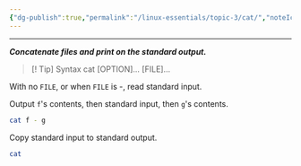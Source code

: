 ```yaml
---
{"dg-publish":true,"permalink":"/linux-essentials/topic-3/cat/","noteIcon":"1"}
---
```


---
___Concatenate files and print on the standard output.___

> [! Tip] Syntax
	cat [OPTION]... [FILE]...

With no `FILE`, or when `FILE` is -, read standard input.

Output `f`'s contents, then standard input, then `g`'s contents.
```bash
cat f - g
```

Copy standard input to standard output.
```bash
cat
```